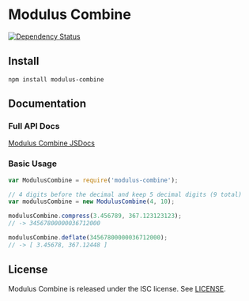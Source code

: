 # Modulus Combine

[![Dependency Status](https://david-dm.org/MitMaro/modulus-combine.svg)](https://david-dm.org/MitMaro/modulus-combine)


## Install

    npm install modulus-combine

## Documentation

### Full API Docs
[Modulus Combine JSDocs](http://www.mitmaro.ca/modulus-combine/documentation/latest/)

### Basic Usage

```javascript
var ModulusCombine = require('modulus-combine');

// 4 digits before the decimal and keep 5 decimal digits (9 total)
var modulusCombine = new ModulusCombine(4, 10);

modulusCombine.compress(3.456789, 367.123123123);
// -> 34567800000036712000

modulusCombine.deflate(34567800000036712000);
// -> [ 3.45678, 367.12448 ]

```

## License

Modulus Combine is released under the ISC license. See [LICENSE](LICENSE).
